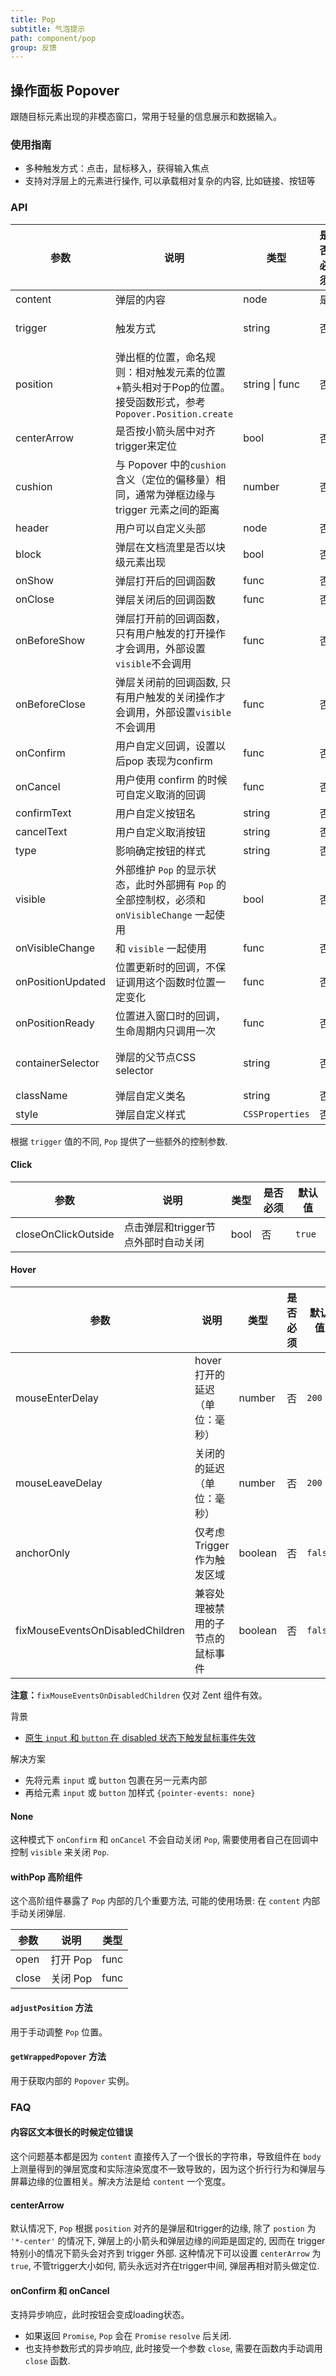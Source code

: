 ```yaml
---
title: Pop
subtitle: 气泡提示
path: component/pop
group: 反馈
---
```


## 操作面板 Popover

跟随目标元素出现的非模态窗口，常用于轻量的信息展示和数据输入。

### 使用指南

- 多种触发方式：点击，鼠标移入，获得输入焦点
- 支持对浮层上的元素进行操作, 可以承载相对复杂的内容, 比如链接、按钮等


### API

| 参数 | 说明 | 类型 | 是否必须 |默认值 | 备选值 |
|------|------|------|--------|--------|-----|
| content | 弹层的内容 | node | 是 | | |
| trigger | 触发方式 | string | 否 | `'none'` | `'click'`, `'hover'`, `'focus'` |
| position | 弹出框的位置，命名规则：相对触发元素的位置+箭头相对于Pop的位置。接受函数形式，参考 `Popover.Position.create` | string \| func | 否 | `'top-center'` |  |
| centerArrow | 是否按小箭头居中对齐trigger来定位 | bool | 否 | `false` |  |
| cushion | 与 Popover 中的`cushion`含义（定位的偏移量）相同，通常为弹框边缘与 trigger 元素之间的距离 | number | 否 | `10` |  |
| header | 用户可以自定义头部 | node | 否  | | |
| block | 弹层在文档流里是否以块级元素出现 | bool | 否 |  `false` |  |
| onShow | 弹层打开后的回调函数 | func | 否 | `noop` | |
| onClose | 弹层关闭后的回调函数 | func | 否 | `noop` | |
| onBeforeShow | 弹层打开前的回调函数，只有用户触发的打开操作才会调用，外部设置`visible`不会调用 | func | 否 | `noop` | |
| onBeforeClose | 弹层关闭前的回调函数, 只有用户触发的关闭操作才会调用，外部设置`visible`不会调用 | func |否 |  `noop` | |
| onConfirm | 用户自定义回调，设置以后pop 表现为confirm | func | 否 |  |  |
| onCancel | 用户使用 confirm 的时候可自定义取消的回调 | func | 否  |  |  |
| confirmText | 用户自定义按钮名 | string | 否 | `'确定'` |  |
| cancelText | 用户自定义取消按钮 | string | 否 | `'取消'` |  |
| type | 影响确定按钮的样式 | string | 否  | `'primary'` | `'default'`                          |
| visible | 外部维护 `Pop` 的显示状态，此时外部拥有 `Pop` 的全部控制权，必须和 `onVisibleChange` 一起使用 | bool | 否 |  | |
| onVisibleChange | 和 `visible` 一起使用 | func | 否 | | |
| onPositionUpdated | 位置更新时的回调，不保证调用这个函数时位置一定变化 | func | 否 | `noop` | |
| onPositionReady | 位置进入窗口时的回调，生命周期内只调用一次 | func | 否 | `noop` | |
| containerSelector | 弹层的父节点CSS selector | string | 否 | `'body'` | 所有合法的CSS selector | |
| className | 弹层自定义类名 | string | 否 |  |  |
| style | 弹层自定义样式 | `CSSProperties` | 否 |  |  |

根据 `trigger` 值的不同, `Pop` 提供了一些额外的控制参数.

#### Click

| 参数 | 说明 | 类型 | 是否必须 | 默认值 |
|------|------|------|--------|-------|
| closeOnClickOutside | 点击弹层和trigger节点外部时自动关闭 | bool | 否 | `true` |

#### Hover

| 参数 | 说明 | 类型 | 是否必须 | 默认值 |
|------|------|------|--------|-------|
| mouseEnterDelay | hover打开的延迟（单位：毫秒） | number | 否 | `200` |
| mouseLeaveDelay | 关闭的的延迟（单位：毫秒） | number | 否 | `200` |
| anchorOnly | 仅考虑 Trigger 作为触发区域 | boolean | 否 | `false` |
| fixMouseEventsOnDisabledChildren | 兼容处理被禁用的子节点的鼠标事件 | boolean | 否 | `false` |

**注意：**`fixMouseEventsOnDisabledChildren` 仅对 Zent 组件有效。

背景

- [原生 `input` 和 `button` 在 disabled 状态下触发鼠标事件失效](https://github.com/youzan/zent/issues/142)

解决方案

- 先将元素 `input` 或 `button` 包裹在另一元素内部
- 再给元素 `input` 或 `button` 加样式 `{pointer-events: none}`

#### None

这种模式下 `onConfirm` 和 `onCancel` 不会自动关闭 `Pop`, 需要使用者自己在回调中控制 `visible` 来关闭 `Pop`.

#### withPop 高阶组件

这个高阶组件暴露了 `Pop` 内部的几个重要方法, 可能的使用场景: 在 `content` 内部手动关闭弹层.

| 参数            | 说明                    | 类型               |
| -------------- | ---------------------   | ------------------ |
| open           | 打开 Pop                 | func             |
| close          | 关闭 Pop                 | func             |

#### `adjustPosition` 方法

用于手动调整 `Pop` 位置。

#### `getWrappedPopover` 方法

用于获取内部的 `Popover` 实例。

### FAQ


#### 内容区文本很长的时候定位错误

这个问题基本都是因为 `content` 直接传入了一个很长的字符串，导致组件在 `body` 上测量得到的弹层宽度和实际渲染宽度不一致导致的，因为这个折行行为和弹层与屏幕边缘的位置相关。解决方法是给 `content` 一个宽度。

#### centerArrow

默认情况下, `Pop` 根据 `position` 对齐的是弹层和trigger的边缘, 除了 `postion` 为 `'*-center'` 的情况下, 弹层上的小箭头和弹层边缘的间距是固定的, 因而在 trigger 特别小的情况下箭头会对齐到 trigger 外部. 这种情况下可以设置 `centerArrow` 为 `true`, 不管trigger大小如何, 箭头永远对齐在trigger中间, 弹层再相对箭头做定位.

#### onConfirm 和 onCancel

支持异步响应，此时按钮会变成loading状态。

- 如果返回 `Promise`, `Pop` 会在 `Promise` `resolve` 后关闭.
- 也支持参数形式的异步响应, 此时接受一个参数 `close`, 需要在函数内手动调用 `close` 函数.

